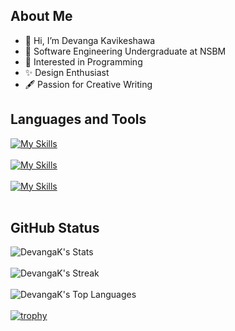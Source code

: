 ## About Me

- 👋 Hi, I’m Devanga Kavikeshawa
- 🌱 Software Engineering Undergraduate at NSBM
- 👀 Interested in Programming
- ✨ Design Enthusiast
- 🖋️ Passion for Creative Writing


## Languages and Tools
[![My Skills](https://skillicons.dev/icons?i=c,cs,java,kotlin,py&theme=dark)](https://skillicons.dev)
<br><br>
[![My Skills](https://skillicons.dev/icons?i=js,html,css,react,figma&theme=dark)](https://skillicons.dev)
<br><br>
[![My Skills](https://skillicons.dev/icons?i=mysql,firebase,&theme=dark)](https://skillicons.dev)
<br><br>
<!--[![My Skills](https://skillicons.dev/icons?i=eclipse,idea,androidstudio,selenium,vscode,visualstudio&theme=dark)](https://skillicons.dev)-->


## GitHub Status

![DevangaK's Stats](https://github-readme-stats.vercel.app/api?username=DevangaK&theme=tokyonight&show_icons=true&hide_border=true&count_private=true&card_width=490)
<br><br>
![DevangaK's Streak](https://github-readme-streak-stats.herokuapp.com/?user=DevangaK&theme=tokyonight&hide_border=true)
<br><br>
![DevangaK's Top Languages](https://github-readme-stats.vercel.app/api/top-langs/?username=DevangaK&theme=tokyonight&show_icons=true&hide_border=true&layout=compact&card_width=340)
<br><br>
[![trophy](https://github-profile-trophy.vercel.app/?username=DevangaK&rank=S,B,C&theme=juicyfresh)](https://github.com/DevangaK/github-profile-trophy)






